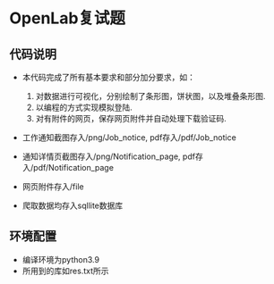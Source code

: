# OpenLab复试题

## 代码说明

+ 本代码完成了所有基本要求和部分加分要求，如：
  1. 对数据进行可视化，分别绘制了条形图，饼状图，以及堆叠条形图.
  2. 以编程的方式实现模拟登陆.
  3. 对有附件的网页，保存网页附件并自动处理下载验证码.

+ 工作通知截图存入/png/Job_notice, pdf存入/pdf/Job_notice
+ 通知详情页截图存入/png/Notification_page, pdf存入/pdf/Notification_page
+ 网页附件存入/file
+ 爬取数据均存入sqllite数据库

## 环境配置

+ 编译环境为python3.9
+ 所用到的库如res.txt所示
